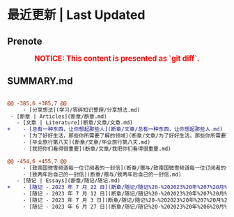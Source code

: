 # 最近更新 | Last Updated

## Prenote

<p style="font-size: larger; font-weight: bold; color: red; text-align: center;">NOTICE: This content is presented as `git diff`.</p>

## SUMMARY.md

```diff

@@ -385,6 +385,7 @@
     - [分享想法](学习/零碎知识整理/分享想法.md)
 - [断章 | Articles](断章/断章.md)
   - [文章 | Literature](断章/文章/文章.md)
+    - [总有一种东西，让你想起那些人](断章/文章/总有一种东西，让你想起那些人.md)
     - [为了好好生活，那些你所需要了解的领域](断章/文章/为了好好生活，那些你所需要了解的领域.md)
     - [毕业旅行第八天](断章/文章/毕业旅行第八天.md)
     - [我把你们看得很重要](断章/文章/我把你们看得很重要.md)

@@ -454,6 +455,7 @@
     - [致南国微雪频道每一位订阅者的一封信](断章/赠与/致南国微雪频道每一位订阅者的一封信.md)
     - [致两年后自己的一封信](断章/赠与/致两年后自己的一封信.md)
   - [随记 | Essays](断章/随记/随记.md)
+    - [随记 - 2023 年 7 月 22 日](断章/随记/随记%20-%202023%20年%207%20月%2022%20日.md)
     - [随记 - 2023 年 7 月 12 日](断章/随记/随记%20-%202023%20年%207%20月%2012%20日.md)
     - [随记 - 2023 年 7 月 3 日](断章/随记/随记%20-%202023%20年%207%20月%203%20日.md)
     - [随记 - 2023 年 6 月 27 日](断章/随记/随记%20-%202023%20年%206%20月%2027%20日.md)
```

